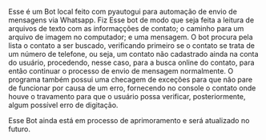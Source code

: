 Esse é um Bot local feito com pyautogui para automação de envio de mensagens via Whatsapp.
Fiz Esse bot de modo que seja feita a leitura de arquivos de texto com as informaçções de contato; o caminho para um arquivo de imagem no computador; e uma mensagem.
O bot procura pela lista o contato a ser buscado, verificando primeiro se o contato se trata de um número de telefone, ou seja, um contato não cadastrado ainda na conta
do usuário, procedendo, nesse caso, para a busca online do contato, para então continuar o processo de envio de mensagem normalmente.
O programa também possui uma checagem de exceções para que não pare de funcionar por causa de um erro, fornecendo no console o contato onde houve o travamento para que o
usuário possa verificar, posteriormente, algum possível erro de digitação.

Esse Bot ainda está em processo de aprimoramento e será atualizado no futuro.
